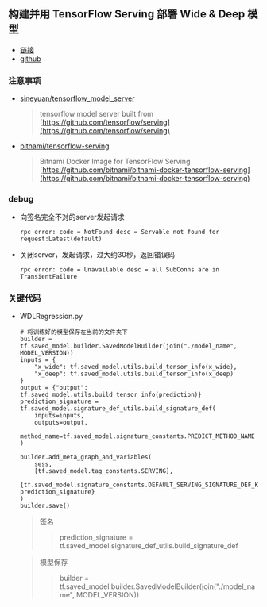 ## 构建并用 TensorFlow Serving 部署 Wide & Deep 模型
* [链接](https://www.jianshu.com/p/2fffd0e332bc)
* [github](https://github.com/edvardHua/Articles)

### 注意事项
* [sineyuan/tensorflow_model_server](https://hub.docker.com/r/sineyuan/tensorflow_model_server/)
  >tensorflow model server built from [https://github.com/tensorflow/serving](https://github.com/tensorflow/serving)
* [bitnami/tensorflow-serving](https://hub.docker.com/r/bitnami/tensorflow-serving/)
  >Bitnami Docker Image for TensorFlow Serving
  [https://github.com/bitnami/bitnami-docker-tensorflow-serving](https://github.com/bitnami/bitnami-docker-tensorflow-serving)

### debug
* 向签名完全不对的server发起请求
  ```
  rpc error: code = NotFound desc = Servable not found for request:Latest(default)
  ```
* 关闭server，发起请求，过大约30秒，返回错误码
  ```
  rpc error: code = Unavailable desc = all SubConns are in TransientFailure
  ```
### 关键代码
* WDLRegression.py
  ```
  # 将训练好的模型保存在当前的文件夹下
  builder = tf.saved_model.builder.SavedModelBuilder(join("./model_name", MODEL_VERSION))
  inputs = {
      "x_wide": tf.saved_model.utils.build_tensor_info(x_wide),
      "x_deep": tf.saved_model.utils.build_tensor_info(x_deep)
  }
  output = {"output": tf.saved_model.utils.build_tensor_info(prediction)}
  prediction_signature = tf.saved_model.signature_def_utils.build_signature_def(
      inputs=inputs,
      outputs=output,
      method_name=tf.saved_model.signature_constants.PREDICT_METHOD_NAME
  )

  builder.add_meta_graph_and_variables(
      sess,
      [tf.saved_model.tag_constants.SERVING],
      {tf.saved_model.signature_constants.DEFAULT_SERVING_SIGNATURE_DEF_KEY: prediction_signature}
  )
  builder.save()
  ```
  >签名
  >>prediction_signature = tf.saved_model.signature_def_utils.build_signature_def

  >模型保存
  >>builder = tf.saved_model.builder.SavedModelBuilder(join("./model_name", MODEL_VERSION))